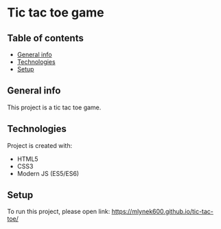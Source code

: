 # Tic tac toe game

## Table of contents
* [General info](#general-info)
* [Technologies](#technologies)
* [Setup](#setup)

## General info
This project is a tic tac toe game.
	
## Technologies
Project is created with:
* HTML5
* CSS3
* Modern JS (ES5/ES6)
	
## Setup
To run this project, please open link:
https://mlynek600.github.io/tic-tac-toe/
